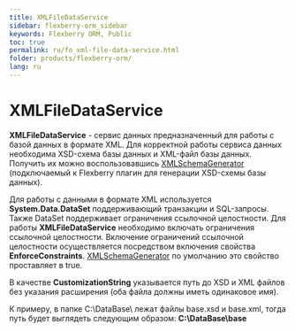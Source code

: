 ```yaml
---
title: XMLFileDataService
sidebar: flexberry-orm_sidebar
keywords: Flexberry ORM, Public
toc: true
permalink: ru/fo_xml-file-data-service.html
folder: products/flexberry-orm/
lang: ru
---
```


# XMLFileDataService

**XMLFileDataService** - сервис данных предназначенный для работы с базой данных в формате XML. Для корректной работы сервиса данных необходима XSD-схема базы данных и XML-файл базы данных. Получить их можно воспользовавшись [XMLSchemaGenerator](x-m-l-schema-generator.html) (подключаемый к Flexberry плагин для генерации XSD-схемы базы данных).

Для работы с данными в формате XML используется **System.Data.DataSet** поддерживающий транзакции и SQL-запросы. Также DataSet поддерживает ограничения ссылочной целостности. Для работы **XMLFileDataService** необходимо включать ограничения ссылочной целостности. Включение ограничений ссылочной целостности осуществляется посредством включения свойства **EnforceConstraints**. [XMLSchemaGenerator](x-m-l-schema-generator.html) по умолчанию это свойство проставляет в true.

В качестве **CustomizationString** указывается путь до XSD и  XML файлов без указания расширения (оба файла должны иметь одинаковое имя).

К примеру, в папке C:\DataBase\ лежат файлы base.xsd и base.xml, тогда путь будет выглядеть следующим образом: **C:\DataBase\base**
 

